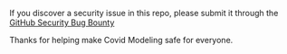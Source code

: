 If you discover a security issue in this repo, please submit it through the [GitHub Security Bug Bounty](https://hackerone.com/github)

Thanks for helping make Covid Modeling safe for everyone.
